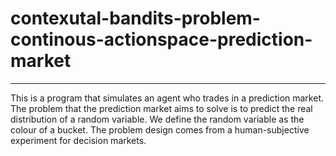 # contexutal-bandits-problem-continous-actionspace-prediction-market
---
This is a program that simulates an agent who trades in a prediction market. The problem that the prediction market aims to solve is to predict the real distribution of a random variable. We define the random variable as the colour of a bucket. The problem design comes from a human-subjective experiment for decision markets.